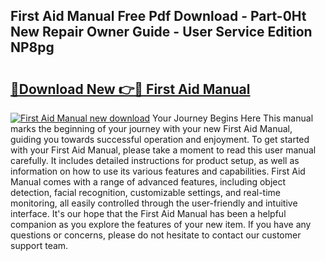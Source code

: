 ## First Aid Manual Free Pdf Download - Part-0Ht New Repair Owner Guide - User Service Edition NP8pg

# <h2><a href="http://bc15604.oget.top/?id=First+Aid+Manual">🔗Download New 👉🔴 First Aid Manual</a></h2>

[![First Aid Manual new download](https://i.imgur.com/5g1atiW.png)](http://bc15604.oget.top/?id=First+Aid+Manual)
Your Journey Begins Here This manual marks the beginning of your journey with your new First Aid Manual, guiding you towards successful operation and enjoyment. To get started with your First Aid Manual, please take a moment to read this user manual carefully. It includes detailed instructions for product setup, as well as information on how to use its various features and capabilities. First Aid Manual comes with a range of advanced features, including object detection, facial recognition, customizable settings, and real-time monitoring, all easily controlled through the user-friendly and intuitive interface. It's our hope that the First Aid Manual has been a helpful companion as you explore the features of your new item. If you have any questions or concerns, please do not hesitate to contact our customer support team.
